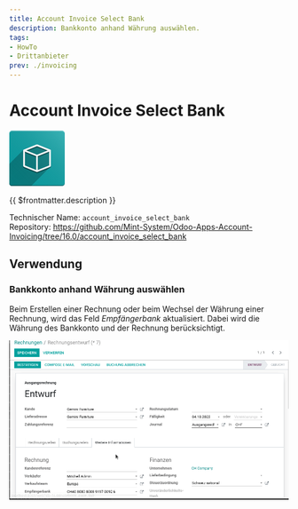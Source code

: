 ```yaml
---
title: Account Invoice Select Bank
description: Bankkonto anhand Währung auswählen.
tags:
- HowTo
- Drittanbieter
prev: ./invoicing
---
```

# Account Invoice Select Bank

![icon_oms_box](attachments/icon_oms_box.png)

{{ $frontmatter.description }}

Technischer Name: `account_invoice_select_bank`\
Repository: <https://github.com/Mint-System/Odoo-Apps-Account-Invoicing/tree/16.0/account_invoice_select_bank>

## Verwendung

### Bankkonto anhand Währung auswählen

Beim Erstellen einer Rechnung oder beim Wechsel der Währung einer Rechnung, wird das Feld *Empfängerbank* aktualisiert. Dabei wird die Währung des Bankkonto und der Rechnung berücksichtigt.

![Account Invoice Select Bank](attachments/Account%20Invoice%20Select%20Bank.gif)

